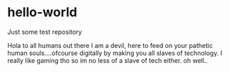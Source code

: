 # hello-world
Just some test repository

Hola to all humans out there 
I am a devil, here to feed on your pathetic human souls....ofcourse digitally by making you all slaves of technology.
I really like gaming tho so im no less of a slave of tech either. 
oh well..
